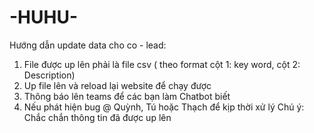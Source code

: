 # -HUHU- 
Hướng dẫn update data cho co - lead:
1. File được up lên phải là file csv ( theo format cột 1: key word, cột 2: Description)
2. Up file lên và reload lại website để chạy được
3. Thông báo lên teams để các bạn làm Chatbot biết
4. Nếu phát hiện bug @ Quỳnh, Tú hoặc Thạch để kịp thời xử lý
   Chú ý: Chắc chắn thông tin đã được up lên
   
